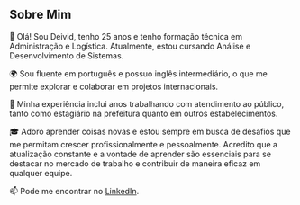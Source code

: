 ## Sobre Mim

👋 Olá! Sou Deivid, tenho 25 anos e tenho formação técnica em Administração e Logística. Atualmente, estou cursando Análise e Desenvolvimento de Sistemas.

🌍 Sou fluente em português e possuo inglês intermediário, o que me permite explorar e colaborar em projetos internacionais. 

💼 Minha experiência inclui anos trabalhando com atendimento ao público, tanto como estagiário na prefeitura quanto em outros estabelecimentos.

🎓 Adoro aprender coisas novas e estou sempre em busca de desafios que me permitam crescer profissionalmente e pessoalmente. Acredito que a atualização constante e a vontade de aprender são essenciais para se destacar no mercado de trabalho e contribuir de maneira eficaz em qualquer equipe.

📫 Pode me encontrar no [LinkedIn](https://www.linkedin.com/in/deivid-munhoz).